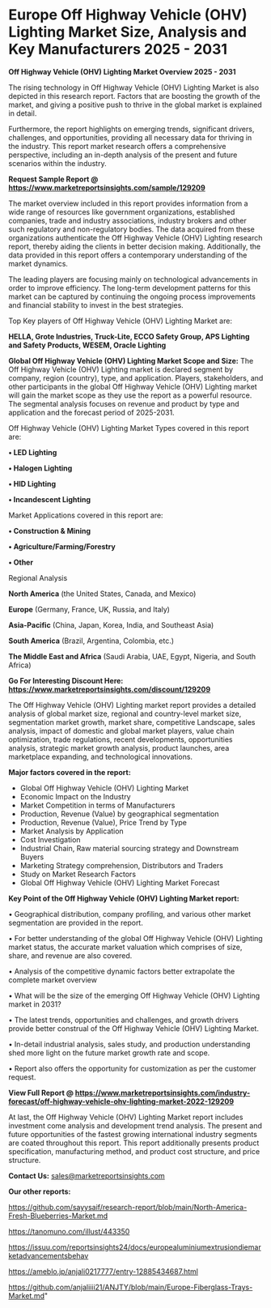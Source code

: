 # Europe Off Highway Vehicle (OHV) Lighting Market Size, Analysis and Key Manufacturers 2025 - 2031

<Strong> Off Highway Vehicle (OHV) Lighting Market Overview 2025 - 2031</strong>

The rising technology in Off Highway Vehicle (OHV) Lighting Market is also depicted in this research report. Factors that are boosting the growth of the market, and giving a positive push to thrive in the global market is explained in detail.

Furthermore, the report highlights on emerging trends, significant drivers, challenges, and opportunities, providing all necessary data for thriving in the industry. This report market research offers a comprehensive perspective, including an in-depth analysis of the present and future scenarios within the industry.

<strong>Request Sample Report @ <a href=https://www.marketreportsinsights.com/sample/129209>https://www.marketreportsinsights.com/sample/129209</a></strong>

The market overview included in this report provides information from a wide range of resources like government organizations, established companies, trade and industry associations, industry brokers and other such regulatory and non-regulatory bodies. The data acquired from these organizations authenticate the Off Highway Vehicle (OHV) Lighting research report, thereby aiding the clients in better decision making. Additionally, the data provided in this report offers a contemporary understanding of the market dynamics.

The leading players are focusing mainly on technological advancements in order to improve efficiency. The long-term development patterns for this market can be captured by continuing the ongoing process improvements and financial stability to invest in the best strategies.

Top Key players of Off Highway Vehicle (OHV) Lighting Market are:

<strong>HELLA, Grote Industries, Truck-Lite, ECCO Safety Group, APS Lighting and Safety Products, WESEM, Oracle Lighting</strong>

<strong><b>Global Off Highway Vehicle (OHV) Lighting Market Scope and Size:</b></strong>
The Off Highway Vehicle (OHV) Lighting market is declared segment by company, region (country), type, and application. Players, stakeholders, and other participants in the global Off Highway Vehicle (OHV) Lighting market will gain the market scope as they use the report as a powerful resource. The segmental analysis focuses on revenue and product by type and application and the forecast period of 2025-2031.

Off Highway Vehicle (OHV) Lighting Market Types covered in this report are:

<strong>• LED Lighting

• Halogen Lighting

• HID Lighting

• Incandescent Lighting</strong>

Market Applications covered in this report are:

<strong>• Construction & Mining

• Agriculture/Farming/Forestry

• Other</strong> 

Regional Analysis

<strong>North America</strong> (the United States, Canada, and Mexico)

<strong>Europe</strong> (Germany, France, UK, Russia, and Italy)

<strong>Asia-Pacific</strong> (China, Japan, Korea, India, and Southeast Asia)

<strong>South America</strong> (Brazil, Argentina, Colombia, etc.)

<strong>The Middle East and Africa</strong> (Saudi Arabia, UAE, Egypt, Nigeria, and South Africa)

<strong>Go For Interesting Discount Here: <a href=https://www.marketreportsinsights.com/discount/129209>https://www.marketreportsinsights.com/discount/129209</a></strong>

The Off Highway Vehicle (OHV) Lighting market report provides a detailed analysis of global market size, regional and country-level market size, segmentation market growth, market share, competitive Landscape, sales analysis, impact of domestic and global market players, value chain optimization, trade regulations, recent developments, opportunities analysis, strategic market growth analysis, product launches, area marketplace expanding, and technological innovations.

<strong><b>Major factors covered in the report:</b></strong>
<ul>
  <li>Global Off Highway Vehicle (OHV) Lighting Market </li>
  <li>Economic Impact on the Industry</li>
  <li>Market Competition in terms of Manufacturers</li>
  <li>Production, Revenue (Value) by geographical segmentation</li>
  <li>Production, Revenue (Value), Price Trend by Type</li>
  <li>Market Analysis by Application</li>
  <li>Cost Investigation</li>
  <li>Industrial Chain, Raw material sourcing strategy and Downstream Buyers</li>
  <li>Marketing Strategy comprehension, Distributors and Traders</li>
  <li>Study on Market Research Factors</li>
  <li>Global Off Highway Vehicle (OHV) Lighting Market Forecast</li>
</ul>

<strong><b>Key Point of the Off Highway Vehicle (OHV) Lighting Market report:</b></strong>

• Geographical distribution, company profiling, and various other market segmentation are provided in the report.

• For better understanding of the global Off Highway Vehicle (OHV) Lighting market status, the accurate market valuation which comprises of size, share, and revenue are also covered.

• Analysis of the competitive dynamic factors better extrapolate the complete market overview

• What will be the size of the emerging Off Highway Vehicle (OHV) Lighting market in 2031?

• The latest trends, opportunities and challenges, and growth drivers provide better construal of the Off Highway Vehicle (OHV) Lighting Market.

• In-detail industrial analysis, sales study, and production understanding shed more light on the future market growth rate and scope.

• Report also offers the opportunity for customization as per the customer request.

<strong><b>View Full Report @ <a href=https://www.marketreportsinsights.com/industry-forecast/off-highway-vehicle-ohv-lighting-market-2022-129209>https://www.marketreportsinsights.com/industry-forecast/off-highway-vehicle-ohv-lighting-market-2022-129209</a></b></strong>


At last, the Off Highway Vehicle (OHV) Lighting Market report includes investment come analysis and development trend analysis. The present and future opportunities of the fastest growing international industry segments are coated throughout this report. This report additionally presents product specification, manufacturing method, and product cost structure, and price structure.

<strong>Contact Us:</strong>
sales@marketreportsinsights.com

<strong>Our other reports:</strong>

<a href=https://github.com/sayysaif/research-report/blob/main/North-America-Fresh-Blueberries-Market.md>https://github.com/sayysaif/research-report/blob/main/North-America-Fresh-Blueberries-Market.md</a>

<a href=https://tanomuno.com/illust/443350>https://tanomuno.com/illust/443350</a>

<a href=https://issuu.com/reportsinsights24/docs/europealuminiumextrusiondiemarketadvancementsbehav>https://issuu.com/reportsinsights24/docs/europealuminiumextrusiondiemarketadvancementsbehav</a>

<a href=https://ameblo.jp/anjali0217777/entry-12885434687.html>https://ameblo.jp/anjali0217777/entry-12885434687.html</a>

<a href=https://github.com/anjaliiii21/ANJTY/blob/main/Europe-Fiberglass-Trays-Market.md>https://github.com/anjaliiii21/ANJTY/blob/main/Europe-Fiberglass-Trays-Market.md</a>"
